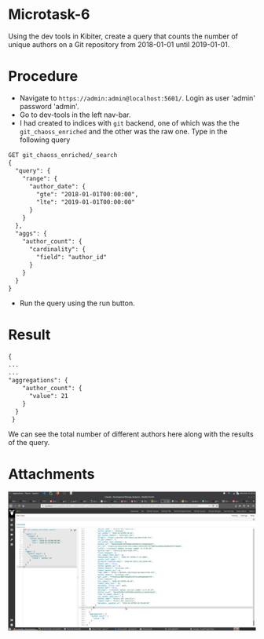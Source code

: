 # Microtask-6
Using the dev tools in Kibiter, create a query that counts the number of unique authors on a Git repository from 2018-01-01 until 2019-01-01.

# Procedure
* Navigate to ```https://admin:admin@localhost:5601/```. Login as user 'admin' password 'admin'.
* Go to dev-tools in the left nav-bar.
* I had created to indices with ```git``` backend, one of which was the the ```git_chaoss_enriched``` and the other was the raw one. Type in the following query
```
GET git_chaoss_enriched/_search
{
  "query": {
    "range": {
      "author_date": {
        "gte": "2018-01-01T00:00:00",
        "lte": "2019-01-01T00:00:00"
      }
    }
  },
  "aggs": {
    "author_count": {
      "cardinality": {
        "field": "author_id"
      }
    }
  }
}
```
* Run the query using the run button.

# Result
```
{
...
...
"aggregations": {
    "author_count": {
      "value": 21
    }
  }
 }
 ```
 We can see the total number of different authors here along with the results of the query.
 
 # Attachments
 
 ![image](/Microtask-6/image.png)
